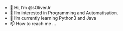 - 👋 Hi, I’m @sOliverJr
- 👀 I’m interested in Programming and Automatisation.
- 🌱 I’m currently learning Python3 and Java
- 📫 How to reach me ...

<!---
sOliverJr/sOliverJr is a ✨ special ✨ repository because its `README.md` (this file) appears on your GitHub profile.
You can click the Preview link to take a look at your changes.
--->
